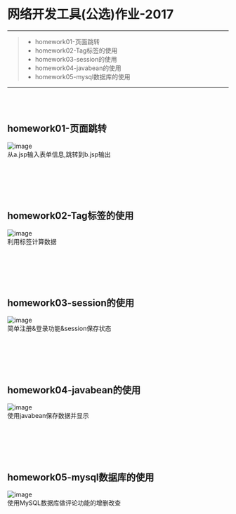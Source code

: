 # 网络开发工具(公选)作业-2017

------

> * homework01-页面跳转
> * homework02-Tag标签的使用
> * homework03-session的使用
> * homework04-javabean的使用
> * homework05-mysql数据库的使用

------
<br><br>

## homework01-页面跳转<br>
![image](https://github.com/luguanxing/Web-Projects/blob/master/JSP/pictures/1.jpg?raw=true)<br>
从a.jsp输入表单信息,跳转到b.jsp输出
<br><br><br><br><br><br>


## homework02-Tag标签的使用<br>
![image](https://github.com/luguanxing/Web-Projects/blob/master/JSP/pictures/2.jpg?raw=true)<br>
利用标签计算数据
<br><br><br><br><br><br>


## homework03-session的使用<br>
![image](https://github.com/luguanxing/Web-Projects/blob/master/JSP/pictures/3.jpg?raw=true)<br>
简单注册&登录功能&session保存状态
<br><br><br><br><br><br>

## homework04-javabean的使用<br>
![image](https://github.com/luguanxing/Web-Projects/blob/master/JSP/pictures/4.jpg?raw=true)<br>
使用javabean保存数据并显示
<br><br><br><br><br><br>

## homework05-mysql数据库的使用<br>
![image](https://github.com/luguanxing/Web-Projects/blob/master/JSP/pictures/5.jpg?raw=true)<br>
使用MySQL数据库做评论功能的增删改查
<br><br><br><br><br><br>
